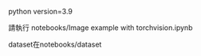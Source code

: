 python version=3.9   

請執行 notebooks/Image example with torchvision.ipynb

dataset在notebooks/dataset
